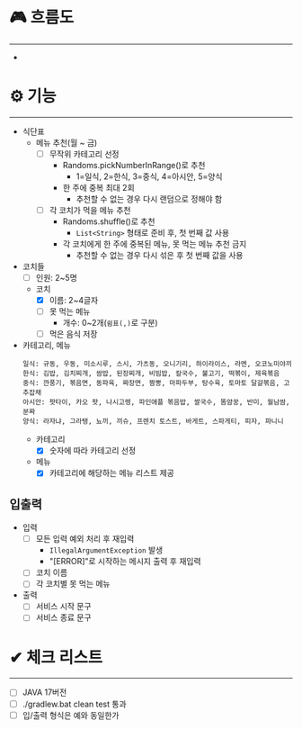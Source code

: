# 🎮 흐름도

---

-

# ⚙ 기능

---

- 식단표
    - 메뉴 추천(월 ~ 금)
        - [ ] 무작위 카테고리 선정
            - Randoms.pickNumberInRange()로 추천
                - 1=일식, 2=한식, 3=중식, 4=아시안, 5=양식
            - 한 주에 중복 최대 2회
                - 추천할 수 없는 경우 다시 랜덤으로 정해야 함
        - [ ] 각 코치가 먹을 메뉴 추천
            - Randoms.shuffle()로 추천
                - `List<String>` 형태로 준비 후, 첫 번째 값 사용
            - 각 코치에게 한 주에 중복된 메뉴, 못 먹는 메뉴 추천 금지
                - 추천할 수 없는 경우 다시 섞은 후 첫 번째 값을 사용
- 코치들
    - [ ] 인원: 2~5명
    - 코치
        - [x] 이름: 2~4글자
        - [ ] 못 먹는 메뉴
            - 개수: 0~2개(`쉼표(,)`로 구분)
        - [ ] 먹은 음식 저장
- 카테고리, 메뉴
    ```
    일식: 규동, 우동, 미소시루, 스시, 가츠동, 오니기리, 하이라이스, 라멘, 오코노미야끼
    한식: 김밥, 김치찌개, 쌈밥, 된장찌개, 비빔밥, 칼국수, 불고기, 떡볶이, 제육볶음
    중식: 깐풍기, 볶음면, 동파육, 짜장면, 짬뽕, 마파두부, 탕수육, 토마토 달걀볶음, 고추잡채
    아시안: 팟타이, 카오 팟, 나시고렝, 파인애플 볶음밥, 쌀국수, 똠얌꿍, 반미, 월남쌈, 분짜
    양식: 라자냐, 그라탱, 뇨끼, 끼슈, 프렌치 토스트, 바게트, 스파게티, 피자, 파니니
    ```
    - 카테고리
        - [x] 숫자에 따라 카테고리 선정
    - 메뉴
        - [x] 카테고리에 해당하는 메뉴 리스트 제공

## 입출력

- 입력
    - [ ] 모든 입력 예외 처리 후 재입력
        - `IllegalArgumentException` 발생
        - "[ERROR]"로 시작하는 메시지 출력 후 재입력
    - [ ] 코치 이름
    - [ ] 각 코치별 못 먹는 메뉴
- 출력
    - [ ] 서비스 시작 문구
    - [ ] 서비스 종료 문구

# ✔ 체크 리스트

---

- [ ] JAVA 17버전
- [ ] ./gradlew.bat clean test 통과
- [ ] 입/출력 형식은 예와 동일한가